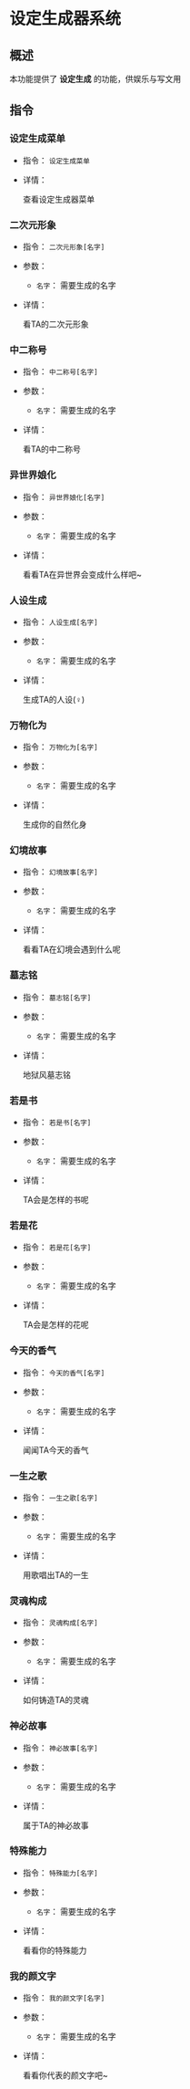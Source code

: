 # 设定生成器系统

## 概述

本功能提供了 **设定生成** 的功能，供娱乐与写文用

## 指令

### 设定生成菜单

- 指令： `设定生成菜单`

- 详情：

  查看设定生成器菜单

### 二次元形象

- 指令： `二次元形象[名字]`

- 参数：

  - `名字`： 需要生成的名字

- 详情：

  看TA的二次元形象

### 中二称号

- 指令： `中二称号[名字]`

- 参数：

  - `名字`： 需要生成的名字

- 详情：

  看TA的中二称号

### 异世界娘化

- 指令： `异世界娘化[名字]`

- 参数：

  - `名字`： 需要生成的名字

- 详情：

  看看TA在异世界会变成什么样吧~

### 人设生成

- 指令： `人设生成[名字]`

- 参数：

  - `名字`： 需要生成的名字

- 详情：

  生成TA的人设(♀)

### 万物化为

- 指令： `万物化为[名字]`

- 参数：

  - `名字`： 需要生成的名字

- 详情：

  生成你的自然化身

### 幻境故事

- 指令： `幻境故事[名字]`

- 参数：

  - `名字`： 需要生成的名字

- 详情：

  看看TA在幻境会遇到什么呢

### 墓志铭

- 指令： `墓志铭[名字]`

- 参数：

  - `名字`： 需要生成的名字

- 详情：

  地狱风墓志铭

### 若是书

- 指令： `若是书[名字]`

- 参数：

  - `名字`： 需要生成的名字

- 详情：

  TA会是怎样的书呢

### 若是花

- 指令： `若是花[名字]`

- 参数：

  - `名字`： 需要生成的名字

- 详情：

  TA会是怎样的花呢

### 今天的香气

- 指令： `今天的香气[名字]`

- 参数：

  - `名字`： 需要生成的名字

- 详情：

  闻闻TA今天的香气

### 一生之歌

- 指令： `一生之歌[名字]`

- 参数：

  - `名字`： 需要生成的名字

- 详情：

  用歌唱出TA的一生

### 灵魂构成

- 指令： `灵魂构成[名字]`

- 参数：

  - `名字`： 需要生成的名字

- 详情：

  如何铸造TA的灵魂

### 神必故事

- 指令： `神必故事[名字]`

- 参数：

  - `名字`： 需要生成的名字

- 详情：

  属于TA的神必故事

### 特殊能力

- 指令： `特殊能力[名字]`

- 参数：

  - `名字`： 需要生成的名字

- 详情：

  看看你的特殊能力

### 我的颜文字

- 指令： `我的颜文字[名字]`

- 参数：

  - `名字`： 需要生成的名字

- 详情：

  看看你代表的颜文字吧~
